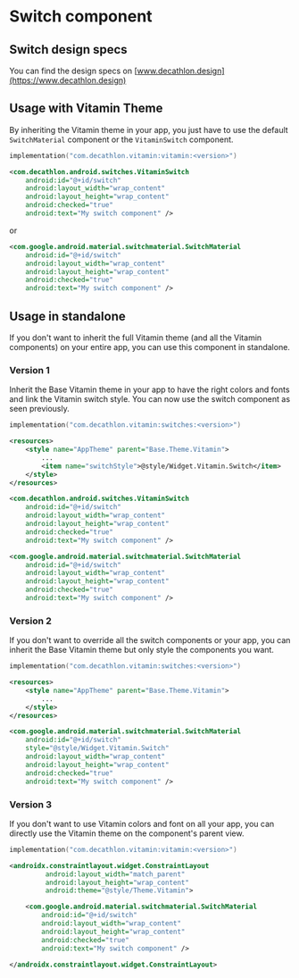 # Switch component

## Switch design specs
You can find the design specs on [www.decathlon.design](https://www.decathlon.design)

## Usage with Vitamin Theme

By inheriting the Vitamin theme in your app, you just have to use the default `SwitchMaterial` component or the `VitaminSwitch` component. 

```kotlin
implementation("com.decathlon.vitamin:vitamin:<version>")
```
```xml
<com.decathlon.android.switches.VitaminSwitch
    android:id="@+id/switch"
    android:layout_width="wrap_content"
    android:layout_height="wrap_content"
    android:checked="true"
    android:text="My switch component" />
```

or 

```xml
<com.google.android.material.switchmaterial.SwitchMaterial
    android:id="@+id/switch"
    android:layout_width="wrap_content"
    android:layout_height="wrap_content"
    android:checked="true"
    android:text="My switch component" />
```

## Usage in standalone

If you don't want to inherit the full Vitamin theme (and all the Vitamin components) on your entire app, you can use this component in standalone.

### Version 1

Inherit the Base Vitamin theme in your app to have the right colors and fonts and link the Vitamin switch style.
You can now use the switch component as seen previously.

```kotlin
implementation("com.decathlon.vitamin:switches:<version>")
```

```xml
<resources>
    <style name="AppTheme" parent="Base.Theme.Vitamin">
        ...
        <item name="switchStyle">@style/Widget.Vitamin.Switch</item>
    </style>
</resources>
```

```xml
<com.decathlon.android.switches.VitaminSwitch
    android:id="@+id/switch"
    android:layout_width="wrap_content"
    android:layout_height="wrap_content"
    android:checked="true"
    android:text="My switch component" />
```

```xml
<com.google.android.material.switchmaterial.SwitchMaterial
    android:id="@+id/switch"
    android:layout_width="wrap_content"
    android:layout_height="wrap_content"
    android:checked="true"
    android:text="My switch component" />
```

### Version 2

If you don't want to override all the switch components or your app, you can inherit the Base Vitamin theme but only style the components you want.

```kotlin
implementation("com.decathlon.vitamin:switches:<version>")
```

```xml
<resources>
    <style name="AppTheme" parent="Base.Theme.Vitamin">
        ...
    </style>
</resources>
```

```xml
<com.google.android.material.switchmaterial.SwitchMaterial
    android:id="@+id/switch"
    style="@style/Widget.Vitamin.Switch"
    android:layout_width="wrap_content"
    android:layout_height="wrap_content"
    android:checked="true"
    android:text="My switch component" />
```

### Version 3

If you don't want to use Vitamin colors and font on all your app, you can directly use the Vitamin theme on the component's parent view.

```kotlin
implementation("com.decathlon.vitamin:vitamin:<version>")
```

```xml
<androidx.constraintlayout.widget.ConstraintLayout
         android:layout_width="match_parent"
         android:layout_height="wrap_content"
         android:theme="@style/Theme.Vitamin">

    <com.google.android.material.switchmaterial.SwitchMaterial
        android:id="@+id/switch"
        android:layout_width="wrap_content"
        android:layout_height="wrap_content"
        android:checked="true"
        android:text="My switch component" />

</androidx.constraintlayout.widget.ConstraintLayout>
```